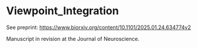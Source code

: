 # Viewpoint_Integration

See preprint: https://www.biorxiv.org/content/10.1101/2025.01.24.634774v2

Manuscript in revision at the Journal of Neuroscience.
